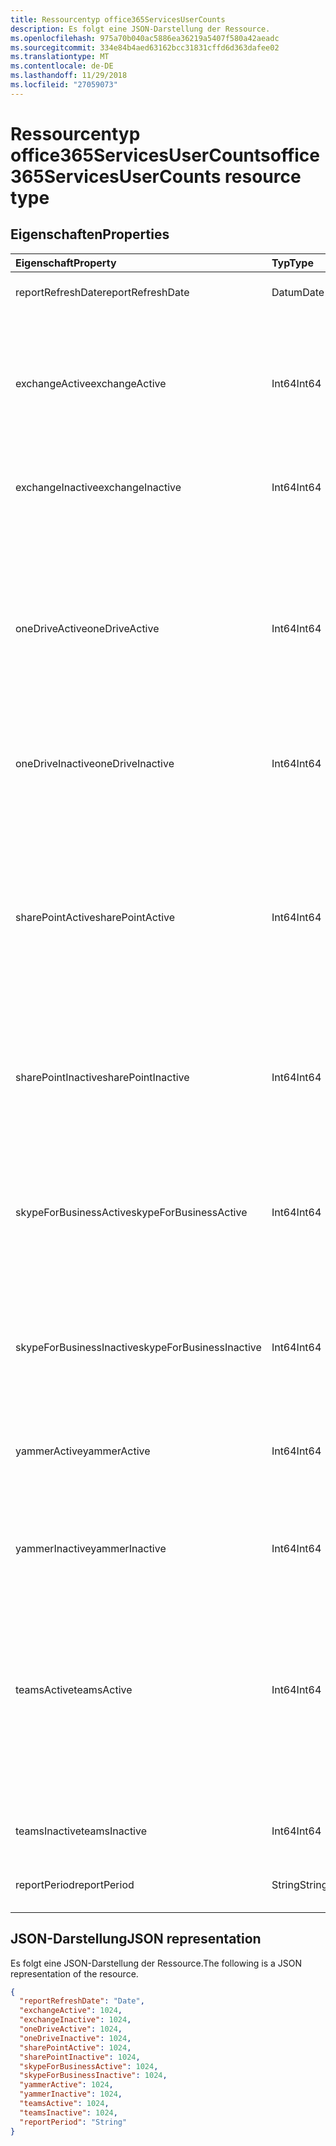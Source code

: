 ```yaml
---
title: Ressourcentyp office365ServicesUserCounts
description: Es folgt eine JSON-Darstellung der Ressource.
ms.openlocfilehash: 975a70b040ac5886ea36219a5407f580a42aeadc
ms.sourcegitcommit: 334e84b4aed63162bcc31831cffd6d363dafee02
ms.translationtype: MT
ms.contentlocale: de-DE
ms.lasthandoff: 11/29/2018
ms.locfileid: "27059073"
---
```

# <a name="office365servicesusercounts-resource-type"></a><span data-ttu-id="ef549-103">Ressourcentyp office365ServicesUserCounts</span><span class="sxs-lookup"><span data-stu-id="ef549-103">office365ServicesUserCounts resource type</span></span>

## <a name="properties"></a><span data-ttu-id="ef549-104">Eigenschaften</span><span class="sxs-lookup"><span data-stu-id="ef549-104">Properties</span></span>

| <span data-ttu-id="ef549-105">Eigenschaft</span><span class="sxs-lookup"><span data-stu-id="ef549-105">Property</span></span>                 | <span data-ttu-id="ef549-106">Typ</span><span class="sxs-lookup"><span data-stu-id="ef549-106">Type</span></span>   | <span data-ttu-id="ef549-107">Beschreibung</span><span class="sxs-lookup"><span data-stu-id="ef549-107">Description</span></span>                              |
| :----------------------- | :----- | ---------------------------------------- |
| <span data-ttu-id="ef549-108">reportRefreshDate</span><span class="sxs-lookup"><span data-stu-id="ef549-108">reportRefreshDate</span></span>        | <span data-ttu-id="ef549-109">Datum</span><span class="sxs-lookup"><span data-stu-id="ef549-109">Date</span></span>   | <span data-ttu-id="ef549-110">Das aktuelle Datum des Inhalts.</span><span class="sxs-lookup"><span data-stu-id="ef549-110">The latest date of the content.</span></span>          |
| <span data-ttu-id="ef549-111">exchangeActive</span><span class="sxs-lookup"><span data-stu-id="ef549-111">exchangeActive</span></span>           | <span data-ttu-id="ef549-112">Int64</span><span class="sxs-lookup"><span data-stu-id="ef549-112">Int64</span></span>  | <span data-ttu-id="ef549-113">Die Anzahl von aktiven Benutzern auf Exchange.</span><span class="sxs-lookup"><span data-stu-id="ef549-113">The number of active users on Exchange.</span></span> <span data-ttu-id="ef549-114">Jeder Benutzer, der lesen und e-Mail senden kann, wird einen aktiven Benutzer betrachtet.</span><span class="sxs-lookup"><span data-stu-id="ef549-114">Any user who can read and send email is considered an active user.</span></span> |
| <span data-ttu-id="ef549-115">exchangeInactive</span><span class="sxs-lookup"><span data-stu-id="ef549-115">exchangeInactive</span></span>         | <span data-ttu-id="ef549-116">Int64</span><span class="sxs-lookup"><span data-stu-id="ef549-116">Int64</span></span>  | <span data-ttu-id="ef549-117">Die Anzahl der inaktive Benutzer auf Exchange.</span><span class="sxs-lookup"><span data-stu-id="ef549-117">The number of inactive users on Exchange.</span></span> |
| <span data-ttu-id="ef549-118">oneDriveActive</span><span class="sxs-lookup"><span data-stu-id="ef549-118">oneDriveActive</span></span>           | <span data-ttu-id="ef549-119">Int64</span><span class="sxs-lookup"><span data-stu-id="ef549-119">Int64</span></span>  | <span data-ttu-id="ef549-120">Die Anzahl von aktiven Benutzern in OneDrive.</span><span class="sxs-lookup"><span data-stu-id="ef549-120">The number of active users on OneDrive.</span></span> <span data-ttu-id="ef549-121">Jeder Benutzer, der angezeigt oder bearbeitet Dateien, freigegebenen Dateien intern oder extern oder Dateien synchronisiert wird einen aktiven Benutzer betrachtet.</span><span class="sxs-lookup"><span data-stu-id="ef549-121">Any user who viewed or edited files, shared files internally or externally, or synced files is considered an active user.</span></span> |
| <span data-ttu-id="ef549-122">oneDriveInactive</span><span class="sxs-lookup"><span data-stu-id="ef549-122">oneDriveInactive</span></span>         | <span data-ttu-id="ef549-123">Int64</span><span class="sxs-lookup"><span data-stu-id="ef549-123">Int64</span></span>  | <span data-ttu-id="ef549-124">Die Anzahl der inaktive Benutzer in OneDrive.</span><span class="sxs-lookup"><span data-stu-id="ef549-124">The number of inactive users on OneDrive.</span></span> |
| <span data-ttu-id="ef549-125">sharePointActive</span><span class="sxs-lookup"><span data-stu-id="ef549-125">sharePointActive</span></span>         | <span data-ttu-id="ef549-126">Int64</span><span class="sxs-lookup"><span data-stu-id="ef549-126">Int64</span></span>  | <span data-ttu-id="ef549-127">Die Anzahl der aktive Benutzer in SharePoint.</span><span class="sxs-lookup"><span data-stu-id="ef549-127">The number of active users on SharePoint.</span></span> <span data-ttu-id="ef549-128">Jeder Benutzer, der angezeigt oder bearbeitet Dateien, gemeinsam genutzte Dateien intern oder extern, synchronisiert Dateien oder SharePoint-Seiten angezeigt wird einen aktiven Benutzer betrachtet.</span><span class="sxs-lookup"><span data-stu-id="ef549-128">Any user who viewed or edited files, shared files internally or externally, synced files, or viewed SharePoint pages is considered an active user.</span></span> |
| <span data-ttu-id="ef549-129">sharePointInactive</span><span class="sxs-lookup"><span data-stu-id="ef549-129">sharePointInactive</span></span>       | <span data-ttu-id="ef549-130">Int64</span><span class="sxs-lookup"><span data-stu-id="ef549-130">Int64</span></span>  | <span data-ttu-id="ef549-131">Die Anzahl der inaktive Benutzer auf SharePoint.</span><span class="sxs-lookup"><span data-stu-id="ef549-131">The number of inactive users on SharePoint.</span></span> |
| <span data-ttu-id="ef549-132">skypeForBusinessActive</span><span class="sxs-lookup"><span data-stu-id="ef549-132">skypeForBusinessActive</span></span>   | <span data-ttu-id="ef549-133">Int64</span><span class="sxs-lookup"><span data-stu-id="ef549-133">Int64</span></span>  | <span data-ttu-id="ef549-134">Die Anzahl von aktiven Benutzern auf Skype für Unternehmen.</span><span class="sxs-lookup"><span data-stu-id="ef549-134">The number of active users on Skype For Business.</span></span> <span data-ttu-id="ef549-135">Jeder Benutzer, die organisiert oder in Konferenzen teilgenommen Peer-zu-Peer-Sitzungen verbunden wird einen aktiven Benutzer betrachtet.</span><span class="sxs-lookup"><span data-stu-id="ef549-135">Any user who organized or participated in conferences, or joined peer-to-peer sessions is considered an active user.</span></span> |
| <span data-ttu-id="ef549-136">skypeForBusinessInactive</span><span class="sxs-lookup"><span data-stu-id="ef549-136">skypeForBusinessInactive</span></span> | <span data-ttu-id="ef549-137">Int64</span><span class="sxs-lookup"><span data-stu-id="ef549-137">Int64</span></span>  | <span data-ttu-id="ef549-138">Die Anzahl der inaktive Benutzer auf Skype für Unternehmen.</span><span class="sxs-lookup"><span data-stu-id="ef549-138">The number of inactive users on Skype For Business.</span></span> |
| <span data-ttu-id="ef549-139">yammerActive</span><span class="sxs-lookup"><span data-stu-id="ef549-139">yammerActive</span></span>             | <span data-ttu-id="ef549-140">Int64</span><span class="sxs-lookup"><span data-stu-id="ef549-140">Int64</span></span>  | <span data-ttu-id="ef549-141">Die Anzahl der aktive Benutzer in Yammer.</span><span class="sxs-lookup"><span data-stu-id="ef549-141">The number of active users on Yammer.</span></span> <span data-ttu-id="ef549-142">Jeder Benutzer kann buchen, lesen oder like Nachrichten wird einen aktiven Benutzer betrachtet.</span><span class="sxs-lookup"><span data-stu-id="ef549-142">Any user who can post, read, or like messages is considered an active user.</span></span> |
| <span data-ttu-id="ef549-143">yammerInactive</span><span class="sxs-lookup"><span data-stu-id="ef549-143">yammerInactive</span></span>           | <span data-ttu-id="ef549-144">Int64</span><span class="sxs-lookup"><span data-stu-id="ef549-144">Int64</span></span>  | <span data-ttu-id="ef549-145">Die Anzahl der inaktive Benutzer auf Yammer.</span><span class="sxs-lookup"><span data-stu-id="ef549-145">The number of inactive users on Yammer.</span></span>  |
| <span data-ttu-id="ef549-146">teamsActive</span><span class="sxs-lookup"><span data-stu-id="ef549-146">teamsActive</span></span>              | <span data-ttu-id="ef549-147">Int64</span><span class="sxs-lookup"><span data-stu-id="ef549-147">Int64</span></span>  | <span data-ttu-id="ef549-148">Die Anzahl von aktiven Benutzern auf Teams.</span><span class="sxs-lookup"><span data-stu-id="ef549-148">The number of active users on Teams.</span></span> <span data-ttu-id="ef549-149">Jeder Benutzer, die Nachrichten im Team Kanäle gebucht, gesendete Nachrichten in privaten chatten oder Besprechungen oder Anrufe beteiligt ist einen aktiven Benutzer betrachtet.</span><span class="sxs-lookup"><span data-stu-id="ef549-149">Any user who posted messages in team channels, sent messages in private chat sessions, or participated in meetings or calls is considered an active user.</span></span> |
| <span data-ttu-id="ef549-150">teamsInactive</span><span class="sxs-lookup"><span data-stu-id="ef549-150">teamsInactive</span></span>            | <span data-ttu-id="ef549-151">Int64</span><span class="sxs-lookup"><span data-stu-id="ef549-151">Int64</span></span>  | <span data-ttu-id="ef549-152">Die Anzahl von aktiven Benutzern auf Teams.</span><span class="sxs-lookup"><span data-stu-id="ef549-152">The number of active users on Teams.</span></span>     |
| <span data-ttu-id="ef549-153">reportPeriod</span><span class="sxs-lookup"><span data-stu-id="ef549-153">reportPeriod</span></span>             | <span data-ttu-id="ef549-154">String</span><span class="sxs-lookup"><span data-stu-id="ef549-154">String</span></span> | <span data-ttu-id="ef549-155">Die Anzahl der Tage, die der Bericht wird behandelt.</span><span class="sxs-lookup"><span data-stu-id="ef549-155">The number of days the report covers.</span></span>    |

## <a name="json-representation"></a><span data-ttu-id="ef549-156">JSON-Darstellung</span><span class="sxs-lookup"><span data-stu-id="ef549-156">JSON representation</span></span>

<span data-ttu-id="ef549-157">Es folgt eine JSON-Darstellung der Ressource.</span><span class="sxs-lookup"><span data-stu-id="ef549-157">The following is a JSON representation of the resource.</span></span>

<!-- {
  "blockType": "resource",
  "@odata.type": "microsoft.graph.office365ServicesUserCounts"
} -->

```json
{
  "reportRefreshDate": "Date", 
  "exchangeActive": 1024, 
  "exchangeInactive": 1024, 
  "oneDriveActive": 1024, 
  "oneDriveInactive": 1024, 
  "sharePointActive": 1024, 
  "sharePointInactive": 1024, 
  "skypeForBusinessActive": 1024, 
  "skypeForBusinessInactive": 1024, 
  "yammerActive": 1024, 
  "yammerInactive": 1024, 
  "teamsActive": 1024, 
  "teamsInactive": 1024, 
  "reportPeriod": "String"
}
```
